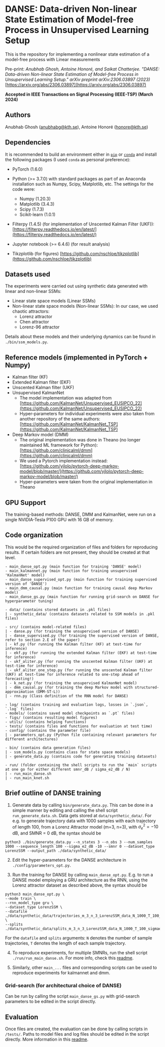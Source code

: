 # DANSE: Data-driven Non-linear State Estimation of Model-free Process in Unsupervised Learning Setup

This is the repository for implementing a nonlinear state estimation of a model-free process with Linear measurements 

Pre-print: *Anubhab Ghosh, Antoine Honoré, and Saikat Chatterjee. "DANSE: Data-driven Non-linear State Estimation of Model-free Process in Unsupervised Learning Setup." arXiv preprint arXiv:2306.03897 (2023)* [https://arxiv.org/abs/2306.03897](https://arxiv.org/abs/2306.03897)

**Accepted in IEEE Transactions on Signal Processing (IEEE-TSP) (March 2024)**

## Authors
Anubhab Ghosh (anubhabg@kth.se), Antoine Honoré (honore@kth.se)

## Dependencies 
It is recommended to build an environment either in [`pip`](https://packaging.python.org/en/latest/guides/installing-using-pip-and-virtual-environments/) or [`conda`](https://packaging.python.org/en/latest/guides/installing-using-pip-and-virtual-environments/) and install the following packages (I used `conda` as personal preference):
- PyTorch (1.6.0)
- Python (>= 3.7.0) with standard packages as part of an Anaconda installation such as Numpy, Scipy, Matplotlib, etc. The settings for the code were:
    - Numpy (1.20.3)
    - Matplotlib (3.4.3)
    - Scipy (1.7.3)
    - Scikit-learn (1.0.1)

- Filterpy (1.4.5) (for implementation of Unscented Kalman Filter (UKF)): [https://filterpy.readthedocs.io/en/latest/](https://filterpy.readthedocs.io/en/latest/)
- Jupyter notebook (>= 6.4.6) (for result analysis)
- Tikzplotlib (for figures) [https://github.com/nschloe/tikzplotlib](https://github.com/nschloe/tikzplotlib)

## Datasets used 

The experiments were carried out using synthetic data generated with linear and non-linear SSMs:

- Linear state space models (Linear SSMs)
- Non-linear state space models (Non-linear SSMs): In our case, we used chaotic attractors:
    - Lorenz attractor 
    - Chen attractor
    - Lorenz-96 attractor

Details about these models and their underlying dynamics can be found in `./bin/ssm_models.py`. 

## Reference models (implemented in PyTorch + Numpy)

- Kalman filter (KF)
- Extended Kalman filter (EKF)
- Unscented Kalman filter (UKF)
- Unsupervised KalmanNet
    - The model implementation was adapted from [https://github.com/KalmanNet/Unsupervised_EUSIPCO_22](https://github.com/KalmanNet/Unsupervised_EUSIPCO_22)
    - Hyper-parameters for individual experiments were also taken from another repository of the same authors: [https://github.com/KalmanNet/KalmanNet_TSP](https://github.com/KalmanNet/KalmanNet_TSP)
- Deep Markov model (DMM)
    - The original implementation was done in Theano (no longer maintained ML framework for Python): [https://github.com/clinicalml/dmm](https://github.com/clinicalml/dmm)
    - We used a Pytorch implementation instead: [https://github.com/yjlolo/pytorch-deep-markov-model/blob/master/](https://github.com/yjlolo/pytorch-deep-markov-model/blob/master/)
    - Hyper-parameters were taken from the original implementation in Theano

## GPU Support

The training-based methods: DANSE, DMM and KalmanNet, were run on a single NVIDIA-Tesla P100 GPU with 16 GB of memory. 

## Code organization
This would be the required organization of files and folders for reproducing results. If certain folders are not present, they should be created at that level.

````
- main_danse_opt.py (main function for training 'DANSE' model)
- main_kalmannet.py (main function for training unsupervised 'KalmanNet' model)
- main_danse_supervised_opt.py (main function for training supervised version of 'DANSE')
- main_dmm_causal.py (main function for training causal deep Markov model)
- main_danse_gs.py (main function for running grid-search on DANSE for hyperparameter tuning)

- data/ (contains stored datasets in .pkl files)
| - synthetic_data/ (contains datasets related to SSM models in .pkl files)

- src/ (contains model-related files)
| - danse.py (for training the unsupervised version of DANSE)
| - danse_supervised.py (for training the supervised version of DANSE, refer to section 2.E of the paper)
| - kf.py (for running the Kalman filter (KF) at test-time for inference)
| - ekf.py (for running the extended Kalman filter (EKF) at test-time for inference)
| - ukf_aliter.py (for running the unscented Kalman filter (UKF) at test-time for inference)
| - ukf_aliter_one_step.py (for running the unscented Kalman filter (UKF) at test-time for inference related to one-step ahead of forecasting!)
| - k_net.py (for training the unsupervised KalmanNet model)
| - dmm_causal.py (for training the deep Markov model with structured-approximation (DMM-ST-L))
| - rnn.py (Class definition of the RNN model for DANSE)

- log/ (contains training and evaluation logs, losses in `.json`, `.log` files)
- models/ (contains saved model checkpoints as `.pt` files)
- figs/ (contains resulting model figures)
- utils/ (contains helping functions)
- tests/ (contains files and functions for evaluation at test time)
- config/ (contains the parameter file)
| - parameters_opt.py (Python file containing relevant parameters for different architectures)

- bin/ (contains data generation files)
| - ssm_models.py (contains class for state space models)
| - generate_data.py (contains code for generating training datasets)

- run/ (folder containing the shell scripts to run the `main` scripts at one go for either different smnr_dB / sigma_e2_dB / N)
| - run_main_danse.sh 
| - run_main_knet.sh
````

## Brief outline of DANSE training

1. Generate data by calling `bin/generate_data.py`. This can be done in a simple manner by editing and calling the shell script `run_generate_data.sh`. Data gets stored at `data/synthetic_data/`. For e.g. to generate trajectory data with 1000 samples with each trajectory of length 100, from a Lorenz Attractor model (m=3, n=3), with $\sigma_{e}^{2}= -10$ dB, and $\text{SMNR}$ = $0$ dB, the syntax should be 
````
python3 ./bin/generate_data.py --n_states 3 --n_obs 3 --num_samples 1000 --sequence_length 100 --sigma_e2_dB -10 --smnr 0 --dataset_type LorenzSSM --output_path ./data/synthetic_data/
````
2. Edit the hyper-parameters for the DANSE architecture in `./config/parameters_opt.py`.

3. Run the training for DANSE by calling `main_danse_opt.py`.  E.g. to run a DANSE model employing a GRU architecture as the RNN, using the Lorenz attractor dataset as described above, the syntax should be 
```
python3 main_danse_opt.py \
--mode train \
--rnn_model_type gru \
--dataset_type LorenzSSM \
--datafile ./data/synthetic_data/trajectories_m_3_n_3_LorenzSSM_data_N_1000_T_100_sigmae2_-10.0dB_smnr_0.0dB.pkl \
--splits ./data/synthetic_data/splits_m_3_n_3_LorenzSSM_data_N_1000_T_100_sigmae2_-10.0dB_smnr_0.0dB.pkl
```
For the `datafile` and `splits` arguments:
`N` denotes the number of sample trajectories, `T` denotes the length of each sample trajectory. 

4. To reproduce experiments, for multiple SMNRs, run the shell script `./run/run_main_danse.sh`. For more info, check this [readme](https://github.com/anubhabghosh/danse_jrnl/blob/main/run/readme.md).

5. Similarly, other `main_...` files and corresponding scripts can be used to reproduce experiments for kalmannet and dmm.


### Grid-search (for architectural choice of DANSE)

Can be run by calling the script `main_danse_gs.py` with grid-search parameters to be edited in the script directly. 

## Evaluation

Once files are created, the evaluation can be done by calling scripts in `/tests/`. Paths to model files and log files should be edited in the script directly. 
More information in this [readme](https://github.com/anubhabghosh/danse_jrnl/blob/main/tests/readme.md).
